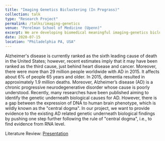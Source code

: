 ```yaml
---
title: "Imaging Genetics Biclustering (In Prograss)"
collection: talk
type: "Research Project"
permalink: /talks/imaging-genetics
venue: "Perelman School of Medicine (Upenn)"
excerpt: We are developing biomedical meaningful imaging-genetics biclustering algorithm.
date: 2020-07-15
location: "Philadelphia PA, USA"
---
```


Alzheimer's disease is currently ranked as the sixth leading cause of death in the United States; however, recent estimates imply that it may have been ranked as the third cause, just behind heart disease and cancer. Moreover, there were more than 29 million people worldwide with AD in 2015. It affects about 6% of people 65 years and older. In 2015, dementia resulted in approximately 1.9 million deaths. Moreover, Alzheimer’s disease (AD) is a chronic progressive neurodegenerative disorder whose cause is poorly understood.  Recently, many researches have been published aiming to identify the genetic underneath biological causes for AD. However, there is a gap between the expression of DNA to human brain phenotype, which is wildly known as the "central dogma". In our project, we want to provide evidence to the existing AD related genetic underneath biological findings by pushing one step further following the rule of "central dogma", i.e., to find evidence from RNA level. 

Literature Review: [Presentation](/files/Biclustering_Methods_Presentation.pdf)
